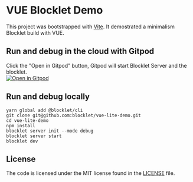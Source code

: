# VUE Blocklet Demo

This project was bootstrapped with [Vite](https://github.com/vitejs/vite). It demostrated a minimalism Blocklet build with VUE.

## Run and debug in the cloud with Gitpod

Click the "Open in Gitpod" button, Gitpod will start Blocklet Server and the blocklet.<br>[![Open in Gitpod](https://gitpod.io/button/open-in-gitpod.svg)](https://gitpod.io/#https://github.com/blocklet/vue-vite-demo)

## Run and debug locally

```shell
yarn global add @blocklet/cli
git clone git@github.com:blocklet/vue-lite-demo.git
cd vue-lite-demo
npm install
blocklet server init --mode debug
blocklet server start
blocklet dev
```

## License

The code is licensed under the MIT license found in the
[LICENSE](LICENSE) file.
